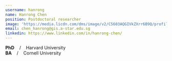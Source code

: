 ```yaml
---
username: hanrong
name: Hanrong Chen
position: Postdoctoral researcher
image: 'https://media.licdn.com/dms/image/v2/C5603AQGIVkZXrr6B9Q/profile-displayphoto-shrink_800_800/profile-displayphoto-shrink_800_800/0/1517397503073?e=1758153600&v=beta&t=R32yhEDP-gjsvYZD6giBJ3zu1ydqIOVPOkDQ81oce5I'
email: chen_hanrong@gis.a-star.edu.sg
linkedin: https://www.linkedin.com/in/hanrong-chen/
---
```


**PhD** &nbsp;&nbsp; / &nbsp;&nbsp; Harvard University<br>
**BA** &nbsp;&nbsp; / &nbsp;&nbsp; Cornell University
